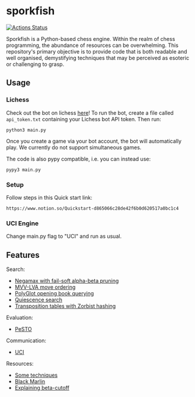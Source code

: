 # sporkfish

[![Actions Status](https://github.com/KYLChiu/sporkfish/workflows/Python/badge.svg)](https://github.com/KYLChiu/sporkfish/actions)

Sporkfish is a Python-based chess engine. Within the realm of chess programming, the abundance of resources can be overwhelming. This repository's primary objective is to provide code that is both readable and well organised, demystifying techniques that may be perceived as esoteric or challenging to grasp.

## Usage

### Lichess

Check out the bot on lichess [here](https://lichess.org/@/Sporkfish)! To run the bot, create a file called `api_token.txt` containing your Lichess bot API token. Then run:

```
python3 main.py
```

Once you create a game via your bot account, the bot will automatically play. We currently do not support simultaneous games.

The code is also pypy compatible, i.e. you can instead use:

```
pypy3 main.py
```

### Setup

Follow steps in this Quick start link:

```
https://www.notion.so/Quickstart-d865066c28de42f6b0d620517a0bc1c4
```

### UCI Engine

Change main.py flag to "UCI" and run as usual.

## Features

Search:

* [Negamax with fail-soft alpha-beta pruning](https://www.cs.cornell.edu/courses/cs312/2002sp/lectures/rec21.htm)
* [MVV-LVA move ordering](https://www.chessprogramming.org/Move_Ordering)
* [PolyGlot opening book querying](https://python-chess.readthedocs.io/en/latest/polyglot.html)
* [Quiescence search](https://www.chessprogramming.org/Quiescence_Search)
* [Transposition tables with Zorbist hashing](https://mediocrechess.blogspot.com/2007/01/guide-transposition-tables.html)

Evaluation:

* [PeSTO](https://www.chessprogramming.org/PeSTO%27s_Evaluation_Function)

Communication:

* [UCI](https://www.chessprogramming.org/UCI)

Resources:

* [Some techniques](https://stackoverflow.com/questions/16500739/chess-high-branching-factor/16642804#16642804)
* [Black Marlin](https://github.com/jnlt3/blackmarlin?tab=readme-ov-file#efficiently-updatable-neural-networks)
* [Explaining beta-cutoff](https://stackoverflow.com/questions/2533219/alpha-beta-cutoff)
